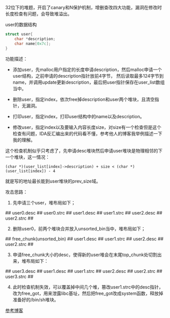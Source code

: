 32位下的堆题，开启了canary和N保护机制，增删查改四大功能，漏洞在修改时长度检查有问题，会导致堆溢出。

user的数据结构
```C
struct user{
    char *description;
    char name[0x7c];
}
```

功能描述：

* 添加user，先malloc用户指定的长度申请description，然后malloc申请一个user结构，之前申请的description指针放前4字节，
然后读取最多124字节到name，并调用update更新description，最后把user指针保存在user_list数组当中。

* 删除user，指定index，依次free掉description和user两个堆块，且清空指针，无漏洞。

* 打印user，指定index，打印user结构中的name以及description。

* 修改user，指定index以及要输入内容长度size，对size有一个检查但是这个检查有问题，IDA反汇编出来的代码看不懂，参考他人的博客我举例描述一下我的理解。

这个检查机制似乎只考虑了，先申请desc堆块然后申请user堆块是物理相邻的下一个堆块，这一情况：

`(char *)(user_list[index]->description) + size < (char *)(user_list[index]) - 4`

就是写的地址最长能到user堆块的prev_size域。

攻击思路：

1. 先申请三个user，堆布局如下；

\## user0.desc \## user0.strc \## user1.desc \## user1.strc \## user2.desc \## user2.strc \##

2. 删除user0，前两个堆块合并放入unsorted_bin当中，堆布局如下；

\## free_chunk(unsorted_bin) \## user1.desc \## user1.strc \## user2.desc \## user2.strc \##

3. 申请free_chunk大小的desc，使得新的user堆会在末尾top_chunk处切割出来，堆布局如下：

\## user3.desc \## user1.desc \## user1.strc \## user2.desc \## user2.strc \## user3.strc \##

4. 此时检查机制失效，可以覆盖掉中间几个堆，篡改user1.strc中的desc指针，改为free_got，用来泄露libc基址，然后把free_got改成system函数，释放掉准备好的/bin/sh堆块。

[参考博客](https://blog.csdn.net/qinying001/article/details/104359401)
